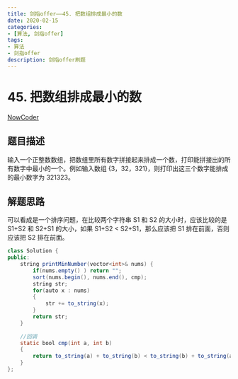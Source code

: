 ```yaml
---
title: 剑指offer——45. 把数组排成最小的数
date: 2020-02-15  
categories:
- [算法, 剑指offer]
tags:
- 算法
- 剑指offer
description: 剑指offer刷题
---
```


# 45. 把数组排成最小的数

[NowCoder](https://www.nowcoder.com/practice/8fecd3f8ba334add803bf2a06af1b993?tpId=13&tqId=11185&tPage=1&rp=1&ru=/ta/coding-interviews&qru=/ta/coding-interviews/question-ranking&from=cyc_github)

## 题目描述

输入一个正整数数组，把数组里所有数字拼接起来排成一个数，打印能拼接出的所有数字中最小的一个。例如输入数组 {3，32，321}，则打印出这三个数字能排成的最小数字为 321323。

## 解题思路

可以看成是一个排序问题，在比较两个字符串 S1 和 S2 的大小时，应该比较的是 S1+S2 和 S2+S1 的大小，如果 S1+S2 < S2+S1，那么应该把 S1 排在前面，否则应该把 S2 排在前面。

```java
class Solution {
public:
    string printMinNumber(vector<int>& nums) {
        if(nums.empty() ) return "";
        sort(nums.begin(), nums.end(), cmp);
        string str;
        for(auto x : nums)
        {
            str += to_string(x);
        }
        return str;
    }
    
    //回调
    static bool cmp(int a, int b)
    {
        return to_string(a) + to_string(b) < to_string(b) + to_string(a);
    }
};
```





